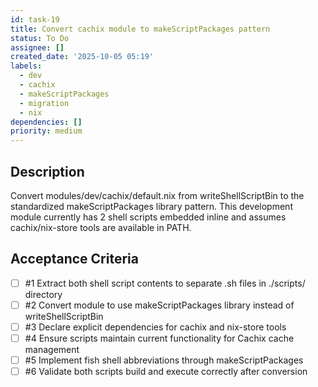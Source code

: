 ```yaml
---
id: task-19
title: Convert cachix module to makeScriptPackages pattern
status: To Do
assignee: []
created_date: '2025-10-05 05:19'
labels:
  - dev
  - cachix
  - makeScriptPackages
  - migration
  - nix
dependencies: []
priority: medium
---
```


## Description

<!-- SECTION:DESCRIPTION:BEGIN -->
Convert modules/dev/cachix/default.nix from writeShellScriptBin to the standardized makeScriptPackages library pattern. This development module currently has 2 shell scripts embedded inline and assumes cachix/nix-store tools are available in PATH.
<!-- SECTION:DESCRIPTION:END -->

## Acceptance Criteria
<!-- AC:BEGIN -->
- [ ] #1 Extract both shell script contents to separate .sh files in ./scripts/ directory
- [ ] #2 Convert module to use makeScriptPackages library instead of writeShellScriptBin
- [ ] #3 Declare explicit dependencies for cachix and nix-store tools
- [ ] #4 Ensure scripts maintain current functionality for Cachix cache management
- [ ] #5 Implement fish shell abbreviations through makeScriptPackages
- [ ] #6 Validate both scripts build and execute correctly after conversion
<!-- AC:END -->
